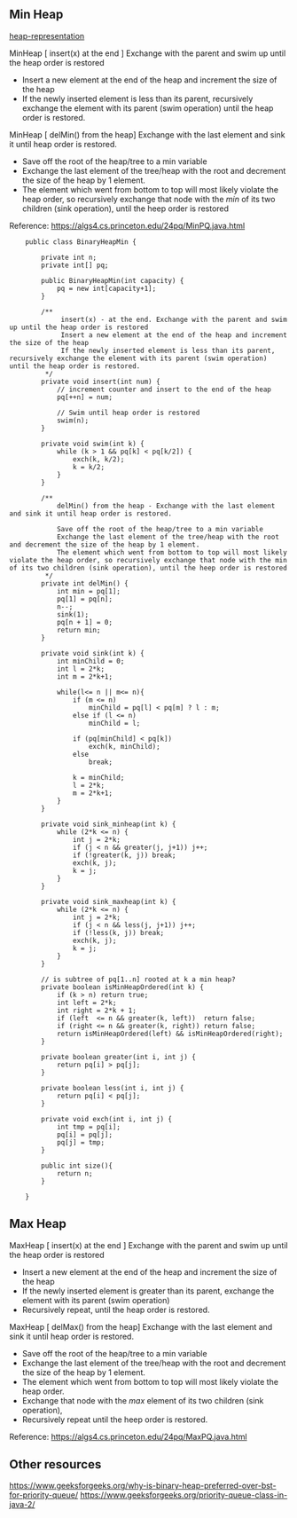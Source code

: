## Min Heap

[heap-representation](img/heap-representations.png)

MinHeap [ insert(x) at the end ]
Exchange with the parent and swim up until the heap order is restored
- Insert a new element at the end of the heap and increment the size of the heap
- If the newly inserted element is less than its parent, recursively exchange the element with its parent (swim operation) until the heap order is restored.

MinHeap [ delMin() from the heap]
Exchange with the last element and sink it until heap order is restored. 
- Save off the root of the heap/tree to a min variable
- Exchange the last element of the tree/heap with the root and decrement the size of the heap by 1 element.
- The element which went from bottom to top will most likely violate the heap order, so recursively exchange that node with the *min* of its two children (sink operation), until the heep order is restored

Reference: https://algs4.cs.princeton.edu/24pq/MinPQ.java.html

        public class BinaryHeapMin {
        
            private int n;
            private int[] pq;
        
            public BinaryHeapMin(int capacity) {
                pq = new int[capacity+1];
            }
        
            /**
                 insert(x) - at the end. Exchange with the parent and swim up until the heap order is restored
                 Insert a new element at the end of the heap and increment the size of the heap
                 If the newly inserted element is less than its parent, recursively exchange the element with its parent (swim operation) until the heap order is restored.
             */
            private void insert(int num) {
                // increment counter and insert to the end of the heap
                pq[++n] = num;
        
                // Swim until heap order is restored
                swim(n);
            }
        
            private void swim(int k) {
                while (k > 1 && pq[k] < pq[k/2]) {
                    exch(k, k/2);
                    k = k/2;
                }
            }
        
            /**
                delMin() from the heap - Exchange with the last element and sink it until heap order is restored.
        
                Save off the root of the heap/tree to a min variable
                Exchange the last element of the tree/heap with the root and decrement the size of the heap by 1 element.
                The element which went from bottom to top will most likely violate the heap order, so recursively exchange that node with the min of its two children (sink operation), until the heep order is restored
             */
            private int delMin() {
                int min = pq[1];
                pq[1] = pq[n];
                n--;
                sink(1);
                pq[n + 1] = 0;
                return min;
            }
        
            private void sink(int k) {
                int minChild = 0;
                int l = 2*k;
                int m = 2*k+1;
        
                while(l<= n || m<= n){
                    if (m <= n)
                        minChild = pq[l] < pq[m] ? l : m;
                    else if (l <= n)
                        minChild = l;
        
                    if (pq[minChild] < pq[k])
                        exch(k, minChild);
                    else
                        break;
        
                    k = minChild;
                    l = 2*k;
                    m = 2*k+1;
                }
            }
        
            private void sink_minheap(int k) {
                while (2*k <= n) {
                    int j = 2*k;
                    if (j < n && greater(j, j+1)) j++;
                    if (!greater(k, j)) break;
                    exch(k, j);
                    k = j;
                }
            }
        
            private void sink_maxheap(int k) {
                while (2*k <= n) {
                    int j = 2*k;
                    if (j < n && less(j, j+1)) j++;
                    if (!less(k, j)) break;
                    exch(k, j);
                    k = j;
                }
            }
        
            // is subtree of pq[1..n] rooted at k a min heap?
            private boolean isMinHeapOrdered(int k) {
                if (k > n) return true;
                int left = 2*k;
                int right = 2*k + 1;
                if (left  <= n && greater(k, left))  return false;
                if (right <= n && greater(k, right)) return false;
                return isMinHeapOrdered(left) && isMinHeapOrdered(right);
            }
        
            private boolean greater(int i, int j) {
                return pq[i] > pq[j];
            }
        
            private boolean less(int i, int j) {
                return pq[i] < pq[j];
            }
        
            private void exch(int i, int j) {
                int tmp = pq[i];
                pq[i] = pq[j];
                pq[j] = tmp;
            }
        
            public int size(){
                return n;
            }
    
        }



## Max Heap

MaxHeap [ insert(x) at the end ]
Exchange with the parent and swim up until the heap order is restored
- Insert a new element at the end of the heap and increment the size of the heap
- If the newly inserted element is greater than its parent, exchange the element with its parent (swim operation) 
- Recursively repeat, until the heap order is restored.

MaxHeap [ delMax() from the heap]
Exchange with the last element and sink it until heap order is restored. 
- Save off the root of the heap/tree to a min variable
- Exchange the last element of the tree/heap with the root and decrement the size of the heap by 1 element.
- The element which went from bottom to top will most likely violate the heap order. 
- Exchange that node with the *max* element of its two children (sink operation), 
- Recursively repeat until the heep order is restored.

Reference: https://algs4.cs.princeton.edu/24pq/MaxPQ.java.html

## Other resources
https://www.geeksforgeeks.org/why-is-binary-heap-preferred-over-bst-for-priority-queue/
https://www.geeksforgeeks.org/priority-queue-class-in-java-2/